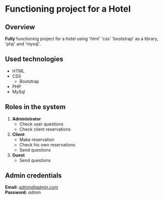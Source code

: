 # Functioning project for a Hotel #


## Overview

**Fully** functioning project for a hotel using 'html' 'css' 'bootstrap' as a library, 'php' and 'mysql'.


## Used technologies

- HTML
- CSS
    - Bootstrap
- PHP
- MySql


## Roles in the system

1. **Administrator**
    - Check user questions
    - Check client reservations
2. **Client**
    - Make reservation
    - Check his own reservations
    - Send questions
3. **Guest**
    - Send questions


## Admin credentials

**Email:** *admin@admin.com*  
**Password:** *admin*